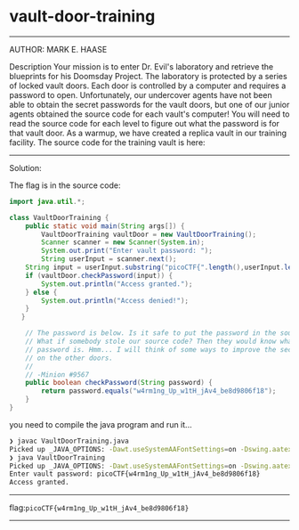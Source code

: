 # vault-door-training

---

AUTHOR: MARK E. HAASE

Description
Your mission is to enter Dr. Evil's laboratory and retrieve the blueprints for his 
Doomsday Project. The laboratory is protected by a series of locked vault doors. 
Each door is controlled by a computer and requires a password to open. 
Unfortunately, our undercover agents have not been able to obtain the secret 
passwords for the vault doors, but one of our junior agents obtained the source 
code for each vault's computer! You will need to read the source code for each 
level to figure out what the password is for that vault door. As a warmup, we have 
created a replica vault in our training facility. The source code for the training 
vault is here:

---

Solution:

The flag is in the source code:

```java
import java.util.*;

class VaultDoorTraining {
    public static void main(String args[]) {
        VaultDoorTraining vaultDoor = new VaultDoorTraining();
        Scanner scanner = new Scanner(System.in); 
        System.out.print("Enter vault password: ");
        String userInput = scanner.next();
	String input = userInput.substring("picoCTF{".length(),userInput.length()-1);
	if (vaultDoor.checkPassword(input)) {
	    System.out.println("Access granted.");
	} else {
	    System.out.println("Access denied!");
	}
   }

    // The password is below. Is it safe to put the password in the source code?
    // What if somebody stole our source code? Then they would know what our
    // password is. Hmm... I will think of some ways to improve the security
    // on the other doors.
    //
    // -Minion #9567
    public boolean checkPassword(String password) {
        return password.equals("w4rm1ng_Up_w1tH_jAv4_be8d9806f18");
    }
}
```

you need to compile the java program and run it...

```bash
❯ javac VaultDoorTraining.java
Picked up _JAVA_OPTIONS: -Dawt.useSystemAAFontSettings=on -Dswing.aatext=true
❯ java VaultDoorTraining
Picked up _JAVA_OPTIONS: -Dawt.useSystemAAFontSettings=on -Dswing.aatext=true
Enter vault password: picoCTF{w4rm1ng_Up_w1tH_jAv4_be8d9806f18}
Access granted.
```

---

flag:```picoCTF{w4rm1ng_Up_w1tH_jAv4_be8d9806f18}```

---

